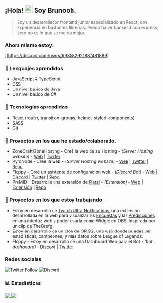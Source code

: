 ## ¡Hola! <img src="https://user-images.githubusercontent.com/57642291/115981321-b7a44c80-a58a-11eb-8109-79aa8bcf0698.gif" width="25px">  Soy **Brunooh**.
> Soy un desarrollador frontend junior especializado en React, con experiencia en bastantes librerías.
> Puedo hacer backend con express, pero no es lo que se me da mejor.

### Ahora mismo estoy:

[](https://lanyard-profile-readme.vercel.app/api/698582921887481889)](https://discord.com/users/698582921887481889)


### 🔧 Lenguajes aprendidos
- JavaScript & TypeScript
- CSS
- Un nivel básico de Java
- Un nivel básico de C#

### 🔧 Tecnologías aprendidas
- React (router, transition-groups, helmet, styled-components)
- SASS
- Git

### 👑 Proyectos en los que he estado/colaborado.
- ZoneCraft/ZoneHosting - Creé la web de su Hosting - *(Server Hosting website)* - [Web](https://zonehosting.net) | [Twitter](https://twitter.com/ZoneCraftES)
- PyroNode - Creé la web - *(Server Hosting website)* - [Web](https://pyronode.com) | [Twitter](https://twitter.com/PyroNode) | [Repo](https://github.com/brunoocal/Pyronode)
- Floppy - Creé un asistente de configuración web - *(Discord Bot)* - [Web](https://floppy-assistant.vercel.app) | [Discord](https://floppy.red/discord) | [Twitter](https://floppy.red/twitter) | [Repo](https://github.com/brunoocal/FloppyAssistant)
- PreMID - Desarrollé una extensión de [Platzi](https://www.platzi.com) - *(Extensión)* - [Web](https://premid.app) | [Extensión](https://premid.app/store/presences/Platzi) | [Repo](https://github.com/PlatziPreMID)


### 👑 Proyectos en los que estoy trabajando
- Estoy en desarrollo de [Twitch Ultra Notifications](https://twitter.com/alekitopi/status/1397003597490053120), una extensión desarrollada en la web para visualizar las [Encuestas](https://dev.twitch.tv/docs/api/reference#get-polls) y las [Predicciones](https://dev.twitch.tv/docs/api/reference#get-predictions) en una interfaz web y poder usarla como Widget en OBS, Inspirada por un clip de TheGrefg.
- Estoy en desarrollo de un clon de [OP.GG](https://las.op.gg/l=es), una web donde puedes ver estadísticas, campeones, y más datos sobre League of Legends. 
- Floppy - Estoy en desarrollo de una Dashboard Web para el Bot - *(bot dashboard)* - [Discord](https://floppy.red/discord) | [Twitter](https://floppy.red/twitter)

### Redes sociales
[![Twitter Follow](https://img.shields.io/twitter/follow/brunoo_cal?color=orange&label=Twitter&logo=brunoo_cal&style=for-the-badge)](https://twitter.com/brunoo_cal)
![Discord](https://img.shields.io/static/v1?label=Discord&message=Brunooh%231181&color=orange&style=for-the-badge)


### 📊 Estadísticas
<a href="https://github.com/brunoocal">
  <img src="https://github-readme-stats.vercel.app/api/top-langs/?username=brunoocal&langs_count=3&theme=dark" align="center">
</a>
<a href="https://wakatime.com/@brunoocal">
  <img src="https://github-readme-stats.vercel.app/api/wakatime?username=brunoocal&layout=compact&theme=dark" align="center">
</a>
